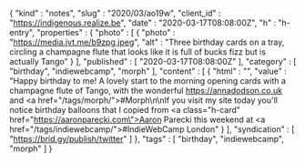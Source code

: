 {
  "kind" : "notes",
  "slug" : "2020/03/ao19w",
  "client_id" : "https://indigenous.realize.be",
  "date" : "2020-03-17T08:08:00Z",
  "h" : "h-entry",
  "properties" : {
    "photo" : [ {
      "photo" : "https://media.jvt.me/b9zpg.jpeg",
      "alt" : "Three birthday cards on a tray, circling a champagne flute that looks like it is full of bucks fizz but is actually Tango"
    } ],
    "published" : [ "2020-03-17T08:08:00Z" ],
    "category" : [ "birthday", "indiewebcamp", "morph" ],
    "content" : [ {
      "html" : "",
      "value" : "Happy birthday to me! A lovely start to the morning opening cards with a champagne flute of Tango, with the wonderful https://annadodson.co.uk and <a href=\"/tags/morph/\">#Morph</a>\n\nIf you visit my site today you'll notice birthday balloons that I copied from <a class=\"h-card\" href=\"https://aaronparecki.com\">Aaron Parecki</a> this weekend at <a href=\"/tags/indiewebcamp/\">#IndieWebCamp</a> London"
    } ],
    "syndication" : [ "https://brid.gy/publish/twitter" ]
  },
  "tags" : [ "birthday", "indiewebcamp", "morph" ]
}
